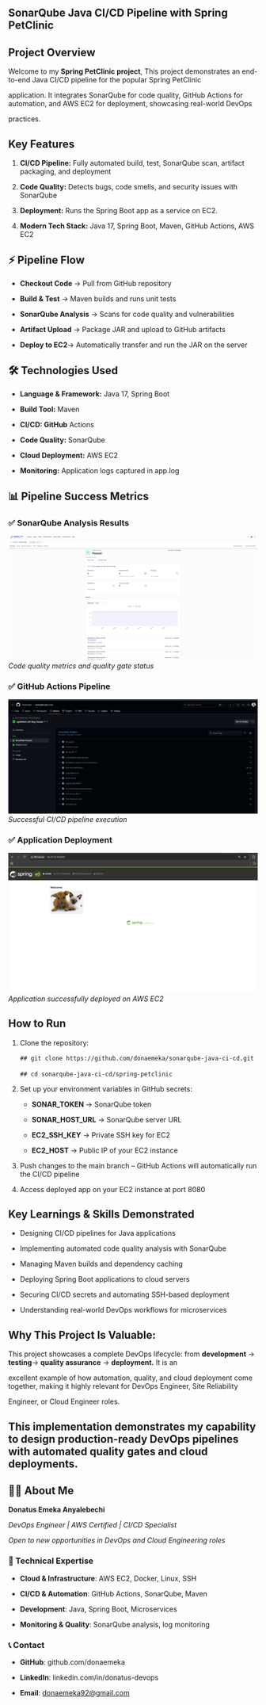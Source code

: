 ## SonarQube Java CI/CD Pipeline with Spring PetClinic



## Project Overview

Welcome to my **Spring PetClinic project**, This project demonstrates an end-to-end Java CI/CD pipeline for the popular Spring PetClinic

application. It integrates SonarQube for code quality, GitHub Actions for automation, and AWS EC2 for deployment, showcasing real-world DevOps 
 
practices.



## Key Features

1. **CI/CD Pipeline:** Fully automated build, test, SonarQube scan, artifact packaging, and deployment

2. **Code Quality:** Detects bugs, code smells, and security issues with SonarQube

3. **Deployment:** Runs the Spring Boot app as a service on EC2.

4. **Modern Tech Stack:** Java 17, Spring Boot, Maven, GitHub Actions, AWS EC2



## ⚡ Pipeline Flow

- **Checkout Code** → Pull from GitHub repository

- **Build & Test** → Maven builds and runs unit tests

- **SonarQube Analysis** → Scans for code quality and vulnerabilities

- **Artifact Upload** → Package JAR and upload to GitHub artifacts

- **Deploy to EC2**→ Automatically transfer and run the JAR on the server



## 🛠️ Technologies Used

- **Language & Framework:** Java 17, Spring Boot

- **Build Tool:** Maven

- **CI/CD: GitHub** Actions

- **Code Quality:** SonarQube

- **Cloud Deployment:** AWS EC2

- **Monitoring:** Application logs captured in app.log



## 📊 Pipeline Success Metrics

### ✅ SonarQube Analysis Results
![SonarQube Dashboard](images/sonarqube-dashboard.png)
*Code quality metrics and quality gate status*

### ✅ GitHub Actions Pipeline  
![GitHub Actions](images/github-actions.png)
*Successful CI/CD pipeline execution*

### ✅ Application Deployment
![Spring PetClinic](images/running-app.png)
*Application successfully deployed on AWS EC2*



## How to Run

1. Clone the repository:

       ## git clone https://github.com/donaemeka/sonarqube-java-ci-cd.git

       ## cd sonarqube-java-ci-cd/spring-petclinic

2. Set up your environment variables in GitHub secrets:

    - **SONAR_TOKEN** → SonarQube token

    - **SONAR_HOST_URL** → SonarQube server URL

    - **EC2_SSH_KEY** → Private SSH key for EC2

    - **EC2_HOST** → Public IP of your EC2 instance

3. Push changes to the main branch – GitHub Actions will automatically run the CI/CD pipeline

4. Access deployed app on your EC2 instance at port 8080



## Key Learnings & Skills Demonstrated

- Designing CI/CD pipelines for Java applications

- Implementing automated code quality analysis with SonarQube

- Managing Maven builds and dependency caching

- Deploying Spring Boot applications to cloud servers

- Securing CI/CD secrets and automating SSH-based deployment

- Understanding real-world DevOps workflows for microservices



## Why This Project Is Valuable:

This project showcases a complete DevOps lifecycle:  from **development** → **testing**→ **quality assurance** → **deployment.** It is an 

excellent example of how automation, quality, and cloud deployment come together, making it highly relevant for DevOps Engineer, Site Reliability 

Engineer, or Cloud Engineer roles.

## This implementation demonstrates my capability to design production-ready DevOps pipelines with automated quality gates and cloud deployments.




## 👨‍💻 About Me

**Donatus Emeka Anyalebechi**  

*DevOps Engineer | AWS Certified | CI/CD Specialist*

*Open to new opportunities in DevOps and Cloud Engineering roles*


### 🔧 Technical Expertise

- **Cloud & Infrastructure**: AWS EC2, Docker, Linux, SSH

- **CI/CD & Automation**: GitHub Actions, SonarQube, Maven

- **Development**: Java, Spring Boot, Microservices

- **Monitoring & Quality**: SonarQube analysis, log monitoring


### 📞 Contact

- **GitHub**: github.com/donaemeka

- **LinkedIn**: linkedin.com/in/donatus-devops

- **Email**: donaemeka92@gmail.com







